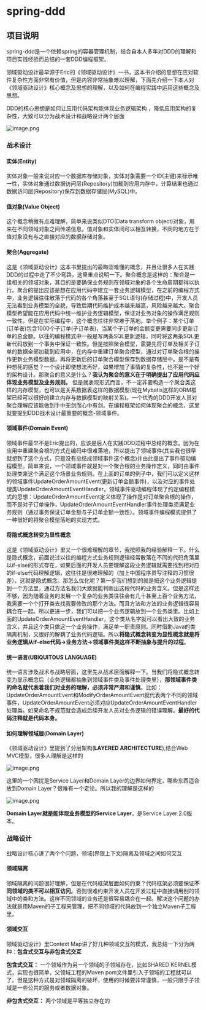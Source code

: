 # spring-ddd
## 项目说明
spring-ddd是一个依赖spring的容器管理机制，结合自本人多年对DDD的理解和项目实践经验而总结的一套DDD编程框架。

领域驱动设计最早源于Eric的《领域驱动设计》一书，这本书介绍的思想在应对软件复杂性方面非常有价值，但是内容非常抽象难以理解，下面先介绍一下本人对《领域驱动设计》核心概念及思想的理解，以及如何在编程实践中运用这些概念及思想。

DDD的核心思想是如何让应用代码架构能体现业务逻辑架构 ，降低应用架构的复杂性，大致可以分为战术设计和战略设计两个层面

![image.png](https://lz9771.oss-cn-qingdao.aliyuncs.com/ddd/concepts.png)

### 战术设计

#### 实体(Entity)
实体对象一般来说对应一个数据库存储对象，实体对象需要一个ID(主键)来标示唯一性，实体对象通过数据访问层(Repository)加载到应用内存中，计算结果也通过数据访问层(Repository)保存到数据存储层(MySQL)中。

#### 值对象(Value Object)
这个概念稍微有点难理解，简单来说类似DTO(Data transform object)对象，用来在不同领域对象之间传递信息。值对象和实体间可以相互转换，不同的地方在于值对象没有与之直接对应的数据存储对象。

#### 聚合(Aggregate)
这是《领域驱动设计》这本书里提出的最晦涩难懂的概念，并且让很多人在实践DDD的过程中走了不少弯路，这里重点说明一下。聚合概念是这样的：聚合是一组相关的领域对象，其目的是要确保业务规则在领域对象的各个生命周期都得以执行。聚合的提出应该是想在应用代码中建立一套业务逻辑模型，在之前的编程方式中，业务逻辑往往散落于代码的各个角落甚至于SQL语句(存储过程)中，开发人员无法看到业务模型的全貌，导致后期代码维护成本越来越高，风险越来越大。聚合模型希望能在应用代码中统一维护业务逻辑模型，保证对业务对象的操作满足规则一致性。但是在实际编程中，这个概念往往非常难于落地。举个例子：某个订单(订单表)包含1000个子订单(子订单表)，当某个子订单的金额变更需要同步更新订单的总金额。以往的编程模式中一般是写两条SQL更新逻辑，同时将这两条SQL更新代码放到一个事务中保证一致性。但是按照聚合模型，需要先将订单及相关子订单的数据全部加载到应用中，在内存中重建订单聚合模型，通过对订单聚合根的操作更新业务模型数据，再将更新后的订单聚合模型保存到数据存储层中。是不是有种想死的感觉？一个设计即使想法再好，如果增加了事情的复杂性，也不是一个好的架构设计。那聚合的意义是什么？**我认为聚合的意义在于明确提出了应用代码应体现业务模型及业务规则。** 但是就表现形式而言，不一定非要构造一个聚合类这样的内存模型，也可以是关系数据表这样的数据模型(现在Mybatis这样的ORM框架已经可以很好的建立内存与数据模型的映射关系)。一个优秀的DDD开发人员对聚合理解应该能做到手中无剑而心中有剑。在编程框架如何体现聚合的概念，这里就要提到DDD战术设计最重要的概念-领域事件。

#### 领域事件(Domain Event)
领域事件最早不是Eric提出的，应该是后人在实践DDD过程中总结的概念。因为在应用中重建聚合根的方式在编码中很难落地，所以提出了领域事件(其实我也很早就想到了这个方式，只是没有总结成领域事件这个概念)并由此提出了事件驱动编程模型。简单来说，一个领域事件就是对一个聚合根的业务操作定义，同时由事件处理类来这个满足这个场景业务规则。在上面的订单的例子中，我们可以定义这样的领域事件UpdateOrderAmountEvent(更新订单金额事件)，以及对应的事件处理类UpdateOrderAmountEventHandler。领域事件驱动编程体现了约定编程模式的思想：UpdateOrderAmountEvent定义体现了操作是对订单聚合根的操作，而不是对子订单操作，UpdateOrderAmountEventHandler事件处理类须满足业务规则（通过事务保证订单金额与子订单金额一致性）。领域事件编程模式提供了一种很好的将聚合模型落地的实现方式。

#### 将隐式概念转变为显性概念
这是《领域驱动设计》里又一个很难理解的章节，我按照我的经验解释一下。什么是隐式概念，前面说过以往的编程方式业务规则逻辑经常散落在不同的代码角落里以if-else的形式存在，如果后面的开发人员要理解这段业务逻辑就需要找到相对应的if-else代码理解逻辑，这往往是很难理解的（加上中国程序员写注释的习惯很差）。这就是隐式概念。那怎么优化呢？第一步我们想到的就是把这个业务逻辑提到一个方法里，通过方法名我们大致就能判断出这段代码的业务含义。但是这样还不够，因为随着业务的发展一个复杂的业务类往往会有几十甚至上百个业务方法，我需要一个个打开类去找我要修改的那个方法。而且方法和方法的业务逻辑很容易耦合在一起。所以更进一步，我们可以把一个业务逻辑放到一个业务类里。比如上面的UpdateOrderAmountEventHandler，这个类从名字就可以看出大致的业务含义，并且这个类只做这一个业务操作，满足单一职责原则。同时借助Java的类隔离机制，又很好的解耦了业务代码逻辑。所以**将隐式概念转变为显性概念就是将业务逻辑从if-else代码->业务方法->领域事件类这样不断抽象与提升的过程**。

#### 统一语言(UBIQUITOUS LANGUAGE)
统一语言涉及战术与战略层面，这里先从战术层面解释一下。当我们将隐式概念转变为显示概念后（业务逻辑都抽象到领域事件类及事件处理类里），**那领域事件类的命名就代表着我们对业务的理解，必须非常严肃和谨慎**。比如：UpdateOrderAmountEvent和ModifyOrderAmountEvent就代表两个不同的领域事件，UpdateOrderAmountEvent必须对应UpdateOrderAmountEventHandler处理类。如果命名不规范就会造成后续开发人员对业务逻辑的错误理解。**最好的代码注释就是代码本身。**

#### 如何理解领域层(Domain Layer)
《领域驱动设计》里提到了分层架构(**LAYERED ARCHITECTURE**),结合Web MVC模型，很多人理解是这样的

![image.png](https://lz9771.oss-cn-qingdao.aliyuncs.com/ddd/layered_arch.png)

这里的一个困扰是Service Layer和Domain Layer的边界如何界定，哪些东西适合放到Domain Layer？很难有一个定论。所以我的理解是这样的

![image.png](https://lz9771.oss-cn-qingdao.aliyuncs.com/ddd/layered_arch2.png)

**Domain Layer就是能体现业务模型的Service Layer**，是Service Layer 2.0版本。

### 战略设计
战略设计核心讲了两个个问题，领域(界限上下文)隔离及领域之间如何交互

#### 领域隔离
领域隔离的问题很好理解，但是在代码框架层面如何约束？代码框架必须要保证**不同领域的类不可以相互访问**。否则很难约束开发人员在开发过程中直接调用别的领域中的类和方法。这样不同领域的业务还是很容易耦合在一起。解决这个问题的办法就是用Maven的子工程来管理，把不同领域的代码放到一个独立Maven子工程里。

#### 领域交互
领域驱动设计》里Context Map讲了好几种领域交互的模式，我总结一下分为两种：**包含式交互与非包含式交互**

**包含式交互：** 一个领域作为另一个领域的子领域存在，比如SHARED KERNEL模式，实现也很简单，父领域工程的Maven pom文件里引入子领域的工程就可以了。但是这种方式是对领域隔离的破坏，使用的时候要非常谨慎，一般只限于子领域是一些公共的服务或者数据对象。

**非包含式交互：** 两个领域是平等独立存在的




